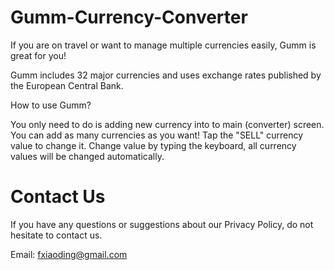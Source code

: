 # Gumm-Currency-Converter

If you are on travel or want to manage multiple currencies easily, Gumm is great for you!

Gumm includes 32 major currencies and uses exchange rates published by the European Central Bank. 

How to use Gumm?

You only need to do is adding new currency into to main (converter) screen. You can add as many currencies as you want! Tap the "SELL" currency value to change it. Change value by typing the keyboard, all currency values will be changed automatically.

# Contact Us

If you have any questions or suggestions about our Privacy Policy, do not hesitate to contact us.

Email: fxiaoding@gmail.com
